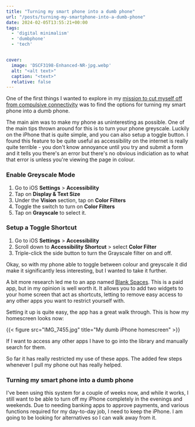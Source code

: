 ```yaml
---
title: "Turning my smart phone into a dumb phone"
url: "/posts/turning-my-smartphone-into-a-dumb-phone"
date: 2024-02-05T13:55:21+00:00
tags:
  - 'digital minimalism'
  - 'dumbphone'
  - 'tech'


cover: 
  image: 'DSCF3198-Enhanced-NR-jpg.webp'
  alt: "<alt text>"
  caption: "<text>"
  relative: false
---
```


One of the first things I wanted to explore in my [mission to cut myself off from compulsive connectivity][1] was to find the options for turning my smart phone into a dumb phone.

The main aim was to make my phone as uninteresting as possible. One of the main tips thrown around for this is to turn your phone greyscale. Luckily on the iPhone that is quite simple, and you can also setup a toggle button. I found this feature to be quite useful as accessibility on the internet is really quite terrible - you don't know annoyance until you try and submit a form and it tells you there's an error but there's no obvious indiciation as to what that error is unless you're viewing the page in colour.

### Enable Greyscale Mode

  1. Go to iOS **Settings** > **Accessibility**
  2. Tap on **Display & Text Size**
  3. Under the **Vision** section, tap on **Color Filters**
  4. Toggle the switch to turn on **Color Filters**
  5. Tap on **Grayscale** to select it.

### Setup a Toggle Shortcut

  1. Go to iOS **Settings** > **Accessibility**
  2. Scroll down to **Accessibility Shortcut** > select **Color Filter**
  3. Triple-click the side button to turn the Grayscale filter on and off.

Okay, so with my phone able to toggle between colour and greyscale it did make it significantly less interesting, but I wanted to take it further.

A bit more research led me to an app named [Blank Spaces](https://www.blankspaces.app/). This is a paid app, but in my opinion is well worth it. It allows you to add two widgets to your home screen that act as shortcuts, letting to remove easy access to any other apps you want to restrict yourself with.

Setting it up is quite easy, the app has a great walk through. This is how my homescreen looks now:

{{< figure src="IMG_7455.jpg" title="My dumb iPhone homescreen" >}}

If I want to access any other apps I have to go into the library and manually search for them. 

So far it has really restricted my use of these apps. The added few steps whenever I pull my phone out has really helped.

### Turning my smart phone into a dumb phone

I've been using this system for a couple of weeks now, and while it works, I still want to be able to turn off my iPhone completely in the evenings and weekends. Due to needing banking apps to approve payments, and various functions required for my day-to-day job, I need to keep the iPhone. I am going to be looking for alternatives so I can walk away from it.

 [1]: https://danbaker.dev/post/cutting-off-from-compulsive-connectivity/